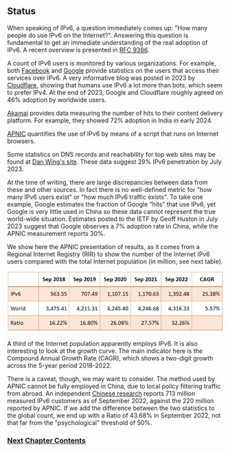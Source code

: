 ## Status

When speaking of IPv6, a question immediately comes up: "How many people
do use IPv6 on the Internet?". Answering this question is fundamental to
get an immediate understanding of the real adoption of IPv6. A recent
overview is presented in
[RFC 9386](https://www.rfc-editor.org/info/rfc9386).

A count of IPv6 users is monitored by various organizations. For
example, both
[Facebook](https://www.facebook.com/ipv6/?tab=ipv6_total_adoption) and
[Google](https://www.google.com/intl/en/ipv6/statistics.html) provide
statistics on the users that access their services over IPv6. A very
informative blog was posted in 2023 by
[Cloudflare](https://blog.cloudflare.com/ipv6-from-dns-pov),
showing that humans use IPv6 a lot more than bots, which seem
to prefer IPv4. At the end of 2023, Google and Cloudflare roughly
agreed on 46% adoption by worldwide users.

[Akamai](https://www.akamai.com/internet-station/cyber-attacks/state-of-the-internet-report/ipv6-adoption-visualization)
provides data measuring the number of hits to their content delivery
platform. For example, they showed 72% adoption in India in early 2024.

[APNIC](https://stats.labs.apnic.net/ipv6) quantifies the use of IPv6 by
means of a script that runs on Internet browsers.

Some statistics on DNS records and reachability for top web sites
may be found at
[Dan Wing's site](https://www.employees.org/~dwing/aaaa-stats/).
These data suggest 29% IPv6 penetration by July 2023.

At the time of writing, there are large discrepancies between data from these and
other sources. In fact there is no well-defined metric for "how many IPv6 users
exist" or "how much IPv6 traffic exists". To take one example, Google
estimates the fraction of Google "hits" that use IPv6, yet Google is very little
used in China so these data cannot represent the true world-wide situation.
Estimates posted to the IETF by Geoff Huston in July 2023 suggest that Google
observes a 7% adoption rate in China, while the APNIC measurement reports 30%.

We show here the APNIC presentation of results, as it comes from a Regional
Internet Registry (RIR) to show the number of the Internet IPv6 users
compared with the total Internet population (in million, see next
table).

<img src="./Section5_Table1.jpg" alt="Table shows 25% annual IPv6 growth 2018 to 2022">

A third of the Internet population apparently employs IPv6. It is also
interesting to look at the growth curve. The main indicator here is the
Compound Annual Growth Rate (CAGR), which shows a two-digit growth
across the 5-year period 2018-2022.

There is a caveat, though, we may want to consider. The method used by
APNIC cannot be fully employed in China, due to local policy filtering
traffic from abroad. An independent
[Chinese research](https://www.china-ipv6.cn/#/activeconnect/simpleInfo)
reports 713 million measured IPv6 customers as of September 2022,
against the 220 million reported by APNIC. If we add the difference between the
two statistics to the global count, we end up with a Ratio of 43.68% in
September 2022, not that far from the "psychological" threshold of 50%.

<!-- Link lines generated automatically; do not delete -->

### [<ins>Next</ins>](Deployment%20by%20carriers.md) [<ins>Chapter Contents</ins>](8.%20Deployment%20Status.md)
